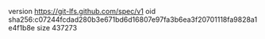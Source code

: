 version https://git-lfs.github.com/spec/v1
oid sha256:c07244fcdad280b3e671bd6d16807e97fa3b6ea3f20701118fa9828a1e4f1b8e
size 437273
